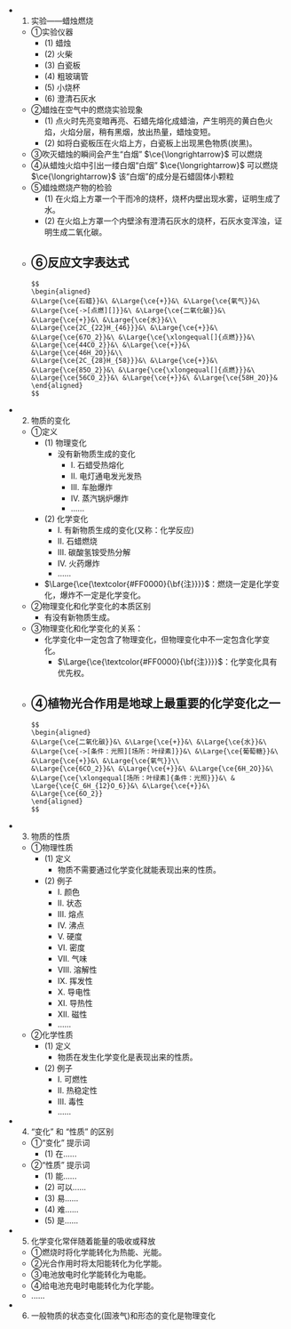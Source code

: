 -
  1. 实验——蜡烛燃烧
	- ①实验仪器
		- (1) 蜡烛
		- (2) 火柴
		- (3) 白瓷板
		- (4) 粗玻璃管
		- (5) 小烧杯
		- (6) 澄清石灰水
	- ②蜡烛在空气中的燃烧实验现象
		- (1) 点火时先亮变暗再亮、石蜡先熔化成蜡油，产生明亮的黄白色火焰，火焰分层，稍有黑烟，放出热量，蜡烛变短。
		- (2) 如将白瓷板压在火焰上方，白瓷板上出现黑色物质(炭黑)。
	- ③吹灭蜡烛的瞬间会产生“白烟” $\ce{\longrightarrow}$ 可以燃烧
	- ④从蜡烛火焰中引出一缕白烟“白烟” $\ce{\longrightarrow}$ 可以燃烧 $\ce{\longrightarrow}$ 该“白烟”的成分是石蜡固体小颗粒
	- ⑤蜡烛燃烧产物的检验
		- (1) 在火焰上方罩一个干而冷的烧杯，烧杯内壁出现水雾，证明生成了水。
		- (2) 在火焰上方罩一个内壁涂有澄清石灰水的烧杯，石灰水变浑浊，证明生成二氧化碳。
	- ⑥反应文字表达式
		-
		  $$
		  \begin{aligned}
		  &\Large{\ce{石蜡}}&\ &\Large{\ce{+}}&\ &\Large{\ce{氧气}}&\ &\Large{\ce{->[点燃][]}}&\ &\Large{\ce{二氧化碳}}&\ &\Large{\ce{+}}&\ &\Large{\ce{水}}&\\
		  &\Large{\ce{2C_{22}H_{46}}}&\ &\Large{\ce{+}}&\ &\Large{\ce{67O_2}}&\ &\Large{\ce{\xlongequal[]{点燃}}}&\ &\Large{\ce{44CO_2}}&\ &\Large{\ce{+}}&\ &\Large{\ce{46H_2O}}&\\
		  &\Large{\ce{2C_{28}H_{58}}}&\ &\Large{\ce{+}}&\ &\Large{\ce{85O_2}}&\ &\Large{\ce{\xlongequal[]{点燃}}}&\ &\Large{\ce{56CO_2}}&\ &\Large{\ce{+}}&\ &\Large{\ce{58H_2O}}&
		  \end{aligned}
		  $$
-
  2. 物质的变化
	- ①定义
		- (1) 物理变化
			- 没有新物质生成的变化
				- I. 石蜡受热熔化
				- II. 电灯通电发光发热
				- III. 车胎爆炸
				- IV. 蒸汽锅炉爆炸
				- ......
		- (2) 化学变化
			- I. 有新物质生成的变化(又称：化学反应)
			- II. 石蜡燃烧
			- III. 碳酸氢铵受热分解
			- IV. 火药爆炸
			- ......
		- $\Large{\ce{\textcolor{#FF0000}{\bf{注}}}}$：燃烧一定是化学变化，爆炸不一定是化学变化。
	- ②物理变化和化学变化的本质区别
		- 有没有新物质生成。
	- ③物理变化和化学变化的关系：
		- 化学变化中一定包含了物理变化，但物理变化中不一定包含化学变化。
			- $\Large{\ce{\textcolor{#FF0000}{\bf{注}}}}$：化学变化具有优先权。
	- ④植物光合作用是地球上最重要的化学变化之一
		-
		  $$
		  \begin{aligned}
		  &\Large{\ce{二氧化碳}}&\ &\Large{\ce{+}}&\ &\Large{\ce{水}}&\ &\Large{\ce{->[条件：光照][场所：叶绿素]}}&\ &\Large{\ce{葡萄糖}}&\ &\Large{\ce{+}}&\ &\Large{\ce{氧气}}\\
		  &\Large{\ce{6CO_2}}&\ &\Large{\ce{+}}&\ &\Large{\ce{6H_2O}}&\ &\Large{\ce{\xlongequal[场所：叶绿素]{条件：光照}}}&\ & \Large{\ce{C_6H_{12}O_6}}&\ &\Large{\ce{+}}&\ &\Large{\ce{6O_2}}
		  \end{aligned}
		  $$
-
  3. 物质的性质
	- ①物理性质
		- (1) 定义
			- 物质不需要通过化学变化就能表现出来的性质。
		- (2) 例子
			- I. 颜色
			- II. 状态
			- III. 熔点
			- IV. 沸点
			- V. 硬度
			- VI. 密度
			- VII. 气味
			- VIII. 溶解性
			- IX. 挥发性
			- X. 导电性
			- XI. 导热性
			- XII. 磁性
			- ......
	- ②化学性质
		- (1) 定义
			- 物质在发生化学变化是表现出来的性质。
		- (2) 例子
			- I. 可燃性
			- II. 热稳定性
			- III. 毒性
			- ......
-
  4. “变化” 和 “性质” 的区别
	- ①“变化” 提示词
		- (1) 在......
	- ②“性质” 提示词
		- (1) 能......
		- (2) 可以......
		- (3) 易......
		- (4) 难......
		- (5) 是......
-
  5. 化学变化常伴随着能量的吸收或释放
	- ①燃烧时将化学能转化为热能、光能。
	- ②光合作用时将太阳能转化为化学能。
	- ③电池放电时化学能转化为电能。
	- ④给电池充电时电能转化为化学能。
	- ......
-
  6. 一般物质的状态变化(固液气)和形态的变化是物理变化